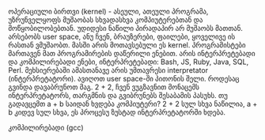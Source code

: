 ოპერაციული ბირთვი (kernel) - ასეული, ათეული პროგრამა, უზრუნველყოფს მუშაობას სხვადასხვა კომპიუტერებთან და მოწყობილობებთან. უდიდესი ნაწილი პირადაპირ არ მუშაობს მათთან. არსებობს user space, ანუ ჩვენ, ბრაუზერები, ფაილები, ყოველივე ის რასთან ვმუშაობთ. მასში არის მოთავსებული ეს kernel. პროგრამისტები მართავენ მათ პროგრამირების დაწერილი ენებით. არის ინტერპრეტებადი და კომპილირებადი ენები, ინტერპრეტებადი: Bash, JS, Ruby, Java, SQL, Perl. მეხსიერებაში ამასთანავე არის უმთავრესი interpretator (ინტერპრეტატორი). ავიღოთ user space-ში პითონის შელი. როდესაც გვინდა დავაბრუნოთ მაგ. 2 + 2, ჩვენ ვუგზავნით მონაცემს ინტერპრეტატორს, თარგმნის და გვიბრუნებს შესაბამის პასუხს. თუ გადავცემთ a + b საიდან ხვდება კომპიუტერი? 2 + 2 სულ სხვა ნაწილია, a + b კიდევ სულ სხვა, ეს პროცესუ ზუსტად ინტერპრეტატორში ხდება.

კომპილირებადი (gcc)